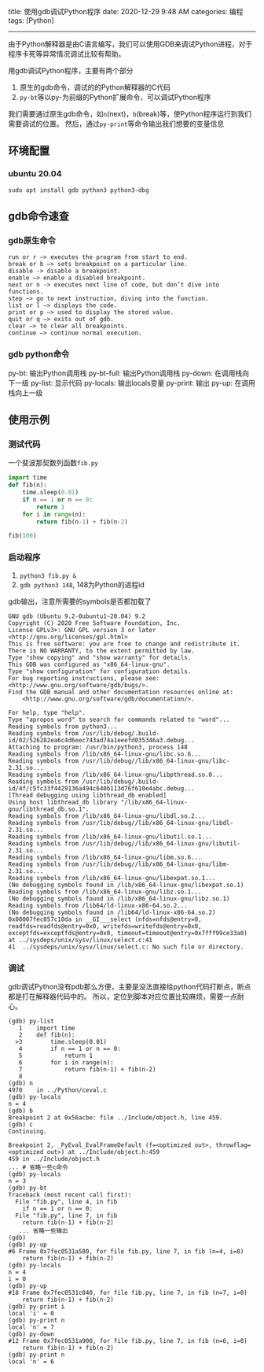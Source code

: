 title: 使用gdb调试Python程序
date: 2020-12-29 9:48 AM
categories: 编程
tags: [Python] 

----

由于Python解释器是由C语言编写，我们可以使用GDB来调试Python进程，对于程序卡死等异常情况调试比较有帮助。

<!--more-->

用gdb调试Python程序，主要有两个部分
1. 原生的gdb命令，调试的的Python解释器的C代码
2. `py-bt`等以py-为前缀的Python扩展命令，可以调试Python程序

我们需要通过原生gdb命令，如`n`(next)，`b`(break)等，使Python程序运行到我们需要调试的位置。
然后，通过`py-print`等命令输出我们想要的变量信息

## 环境配置
### ubuntu 20.04
```
sudo apt install gdb python3 python3-dbg
```

## gdb命令速查
### gdb原生命令
```
run or r –> executes the program from start to end.
break or b –> sets breakpoint on a particular line.
disable -> disable a breakpoint.
enable –> enable a disabled breakpoint.
next or n -> executes next line of code, but don’t dive into functions.
step –> go to next instruction, diving into the function.
list or l –> displays the code.
print or p –> used to display the stored value.
quit or q –> exits out of gdb.
clear –> to clear all breakpoints.
continue –> continue normal execution.
```

### gdb python命令
py-bt: 输出Python调用栈
py-bt-full: 输出Python调用栈
py-down: 在调用栈向下一级
py-list: 显示代码
py-locals: 输出locals变量
py-print: 输出
py-up: 在调用栈向上一级

## 使用示例
### 测试代码
一个斐波那契数列函数`fib.py`
```python
import time
def fib(n):
    time.sleep(0.01)
    if n == 1 or n == 0:
        return 1
    for i in range(n):
        return fib(n-1) + fib(n-2)

fib(100)
```

### 启动程序
1. `python3 fib.py &`
2. `gdb python3 148`, 148为Python的进程id

gdb输出，注意所需要的symbols是否都加载了
```
GNU gdb (Ubuntu 9.2-0ubuntu1~20.04) 9.2
Copyright (C) 2020 Free Software Foundation, Inc.
License GPLv3+: GNU GPL version 3 or later <http://gnu.org/licenses/gpl.html>
This is free software: you are free to change and redistribute it.
There is NO WARRANTY, to the extent permitted by law.
Type "show copying" and "show warranty" for details.
This GDB was configured as "x86_64-linux-gnu".
Type "show configuration" for configuration details.
For bug reporting instructions, please see:
<http://www.gnu.org/software/gdb/bugs/>.
Find the GDB manual and other documentation resources online at:
    <http://www.gnu.org/software/gdb/documentation/>.

For help, type "help".
Type "apropos word" to search for commands related to "word"...
Reading symbols from python3...
Reading symbols from /usr/lib/debug/.build-id/02/526282ea6c4d6eec743ad74a1eeefd035346a3.debug...
Attaching to program: /usr/bin/python3, process 148
Reading symbols from /lib/x86_64-linux-gnu/libc.so.6...
Reading symbols from /usr/lib/debug//lib/x86_64-linux-gnu/libc-2.31.so...
Reading symbols from /lib/x86_64-linux-gnu/libpthread.so.0...
Reading symbols from /usr/lib/debug/.build-id/4f/c5fc33f4429136a494c640b113d76f610e4abc.debug...
[Thread debugging using libthread_db enabled]
Using host libthread_db library "/lib/x86_64-linux-gnu/libthread_db.so.1".
Reading symbols from /lib/x86_64-linux-gnu/libdl.so.2...
Reading symbols from /usr/lib/debug//lib/x86_64-linux-gnu/libdl-2.31.so...
Reading symbols from /lib/x86_64-linux-gnu/libutil.so.1...
Reading symbols from /usr/lib/debug//lib/x86_64-linux-gnu/libutil-2.31.so...
Reading symbols from /lib/x86_64-linux-gnu/libm.so.6...
Reading symbols from /usr/lib/debug//lib/x86_64-linux-gnu/libm-2.31.so...
Reading symbols from /lib/x86_64-linux-gnu/libexpat.so.1...
(No debugging symbols found in /lib/x86_64-linux-gnu/libexpat.so.1)
Reading symbols from /lib/x86_64-linux-gnu/libz.so.1...
(No debugging symbols found in /lib/x86_64-linux-gnu/libz.so.1)
Reading symbols from /lib64/ld-linux-x86-64.so.2...
(No debugging symbols found in /lib64/ld-linux-x86-64.so.2)
0x00007fec057c10da in __GI___select (nfds=nfds@entry=0, readfds=readfds@entry=0x0, writefds=writefds@entry=0x0, exceptfds=exceptfds@entry=0x0, timeout=timeout@entry=0x7fff99ce33a0) at ../sysdeps/unix/sysv/linux/select.c:41
41	../sysdeps/unix/sysv/linux/select.c: No such file or directory.
```

### 调试
gdb调试Python没有pdb那么方便，主要是没法直接给python代码打断点，断点都是打在解释器代码中的。
所以，定位到脚本对应位置比较麻烦，需要一点耐心。

```
(gdb) py-list
   1    import time
   2    def fib(n):
  >3        time.sleep(0.01)
   4        if n == 1 or n == 0:
   5            return 1
   6        for i in range(n):
   7            return fib(n-1) + fib(n-2)
   8
(gdb) n
4970	in ../Python/ceval.c
(gdb) py-locals
n = 4
(gdb) b
Breakpoint 2 at 0x56acbe: file ../Include/object.h, line 459.
(gdb) c
Continuing.

Breakpoint 2, _PyEval_EvalFrameDefault (f=<optimized out>, throwflag=<optimized out>) at ../Include/object.h:459
459	in ../Include/object.h
... # 省略一些c命令
(gdb) py-locals
n = 3
(gdb) py-bt
Traceback (most recent call first):
  File "fib.py", line 4, in fib
    if n == 1 or n == 0:
  File "fib.py", line 7, in fib
    return fib(n-1) + fib(n-2)
   ... 省略一些输出
(gdb)
(gdb) py-up
#6 Frame 0x7fec0531a580, for file fib.py, line 7, in fib (n=4, i=0)
    return fib(n-1) + fib(n-2)
(gdb) py-locals
n = 4
i = 0
(gdb) py-up
#18 Frame 0x7fec0531c040, for file fib.py, line 7, in fib (n=7, i=0)
    return fib(n-1) + fib(n-2)
(gdb) py-print i
local 'i' = 0
(gdb) py-print n
local 'n' = 7
(gdb) py-down
#12 Frame 0x7fec0531a900, for file fib.py, line 7, in fib (n=6, i=0)
    return fib(n-1) + fib(n-2)
(gdb) py-print n
local 'n' = 6
```

